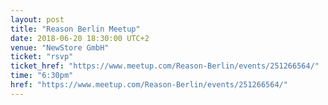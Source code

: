 ```yaml
---
layout: post
title: "Reason Berlin Meetup"
date: 2018-06-20 18:30:00 UTC+2
venue: "NewStore GmbH"
ticket: "rsvp"
ticket_href: "https://www.meetup.com/Reason-Berlin/events/251266564/"
time: "6:30pm"
href: "https://www.meetup.com/Reason-Berlin/events/251266564/"
---
```

